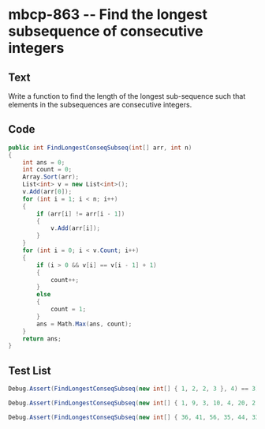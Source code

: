 # mbcp-863 -- Find the longest subsequence of consecutive integers

## Text

Write a function to find the length of the longest sub-sequence such that elements in the subsequences are consecutive integers.

## Code

```csharp
public int FindLongestConseqSubseq(int[] arr, int n) 
{
    int ans = 0;
    int count = 0;
    Array.Sort(arr);
    List<int> v = new List<int>();
    v.Add(arr[0]);
    for (int i = 1; i < n; i++)
    {
        if (arr[i] != arr[i - 1])
        {
            v.Add(arr[i]);
        }
    }
    for (int i = 0; i < v.Count; i++)
    {
        if (i > 0 && v[i] == v[i - 1] + 1)
        {
            count++;
        }
        else
        {
            count = 1;
        }
        ans = Math.Max(ans, count);
    }
    return ans;
}
```

## Test List

```csharp
Debug.Assert(FindLongestConseqSubseq(new int[] { 1, 2, 2, 3 }, 4) == 3);
```

```csharp
Debug.Assert(FindLongestConseqSubseq(new int[] { 1, 9, 3, 10, 4, 20, 2 }, 7) == 4);
```

```csharp
Debug.Assert(FindLongestConseqSubseq(new int[] { 36, 41, 56, 35, 44, 33, 34, 92, 43, 32, 42 }, 11) == 5);
```
